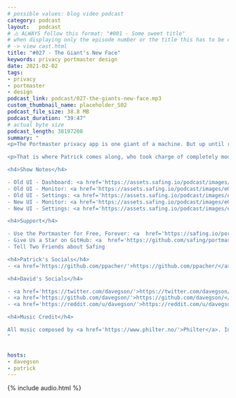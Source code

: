 ```yaml
---
# possible values: blog video podcast
category: podcast
layout:   podcast
# ⚠️ ALWAYS follow this format: "#001 - Some sweet title"
# when displaying only the episode number or the title this has to be constant
# -> view cast.html
title: "#027 - The Giant's New Face"
keywords: privacy portmaster design
date: 2021-02-02
tags:
- privacy
- portmaster
- design
podcast_link: podcast/027-the-giants-new-face.mp3
custom_thumbnail_name: placeholder_S02
podcast_file_size: 38.8 MB
podcast_duration: "39:47"
# actual byte size
podcast_length: 38197208
summary: "
<p>The Portmaster privacy app is one giant of a machine. But up until recently, most of its powers were not really usable. The features were either invisible or hidden behind a clunky old User Interface.</p>

<p>That is where Patrick comes along, who took charge of completely modernizing the Portmaster's User Interface. There is a lot to unravel here as Patrick gives us a good look at how it was to join Safing, how he felt when receiving this monumental task and how it was to work alongside Luke, the designer.</p>

<h4>Show Notes</h4>

- Old UI - Dashboard: <a href='https://assets.safing.io/podcast/images/e027/old_dashboard.png'>https://assets.safing.io/podcast/images/e027/old_dashboard.png</a><br/>
- Old UI - Monitor: <a href='https://assets.safing.io/podcast/images/e027/old_monitor.png'>https://assets.safing.io/podcast/images/e027/old_monitor.png</a><br/>
- Old UI - Settings: <a href='https://assets.safing.io/podcast/images/e027/old_settings.png'>https://assets.safing.io/podcast/images/e027/old_settings.png</a><br/>
- New UI - Monitor: <a href='https://assets.safing.io/podcast/images/e027/new_monitor.png'>https://assets.safing.io/podcast/images/e027/new_monitor.png</a><br/>
- New UI - Settings: <a href='https://assets.safing.io/podcast/images/e027/new_settings.png'>https://assets.safing.io/podcast/images/e027/new_settings.png</a>

<h4>Support</h4>

- Use the Portmaster for Free, Forever: <a  href='https://safing.io/portmaster/'>https://safing.io/portmaster/</a><br/>
- Give Us a Star on GitHub: <a  href='https://github.com/safing/portmaster/'>https://github.com/safing/portmaster/</a><br/>
- Tell Two Friends about Safing

<h4>Patrick's Socials</h4>
- <a href='https://github.com/ppacher/'>https://github.com/ppacher/</a><br/>

<h4>David's Socials</h4>

- <a href='https://twitter.com/davegson/'>https://twitter.com/davegson/</a><br/>
- <a href='https://github.com/davegson/'>https://github.com/davegson/</a><br/>
- <a href='https://reddit.com/u/davegson/'>https://reddit.com/u/davegson/</a><br/>

<h4>Music Credit</h4>

All music composed by <a href='https://www.philter.no/'>Philter</a>. Intro Song: \"Sunrise\". Outro Song: \"Sunset\"
"


hosts:
- davegson
- patrick
---
```


{% include audio.html %}
